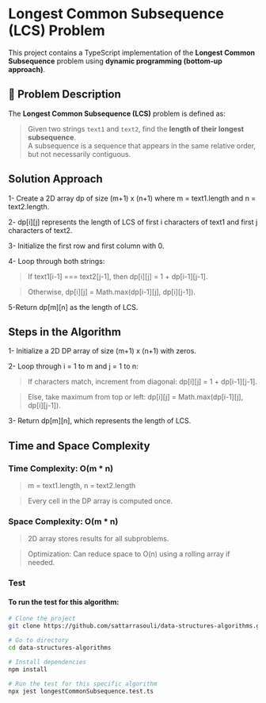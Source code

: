 # Longest Common Subsequence (LCS) Problem

This project contains a TypeScript implementation of the **Longest Common Subsequence** problem using **dynamic programming (bottom-up approach)**.

## 📌 Problem Description

The **Longest Common Subsequence (LCS)** problem is defined as:

> Given two strings `text1` and `text2`, find the **length of their longest subsequence**.  
> A subsequence is a sequence that appears in the same relative order, but not necessarily contiguous.

## Solution Approach

1- Create a 2D array dp of size (m+1) x (n+1) where m = text1.length and n = text2.length.

2- dp[i][j] represents the length of LCS of first i characters of text1 and first j characters of text2.

3- Initialize the first row and first column with 0.

4- Loop through both strings:

> If text1[i-1] === text2[j-1], then dp[i][j] = 1 + dp[i-1][j-1].

> Otherwise, dp[i][j] = Math.max(dp[i-1][j], dp[i][j-1]).

5-Return dp[m][n] as the length of LCS.

## Steps in the Algorithm

1- Initialize a 2D DP array of size (m+1) x (n+1) with zeros.

2- Loop through i = 1 to m and j = 1 to n:

> If characters match, increment from diagonal: dp[i][j] = 1 + dp[i-1][j-1].

> Else, take maximum from top or left: dp[i][j] = Math.max(dp[i-1][j], dp[i][j-1]).

3- Return dp[m][n], which represents the length of LCS.

## Time and Space Complexity

### Time Complexity: O(m \* n)

> m = text1.length, n = text2.length

> Every cell in the DP array is computed once.

### Space Complexity: O(m \* n)

> 2D array stores results for all subproblems.

> Optimization: Can reduce space to O(n) using a rolling array if needed.

### Test

#### To run the test for this algorithm:

```bash
# Clone the project
git clone https://github.com/sattarrasouli/data-structures-algorithms.git

# Go to directory
cd data-structures-algorithms

# Install dependencies
npm install

# Run the test for this specific algorithm
npx jest longestCommonSubsequence.test.ts

```
